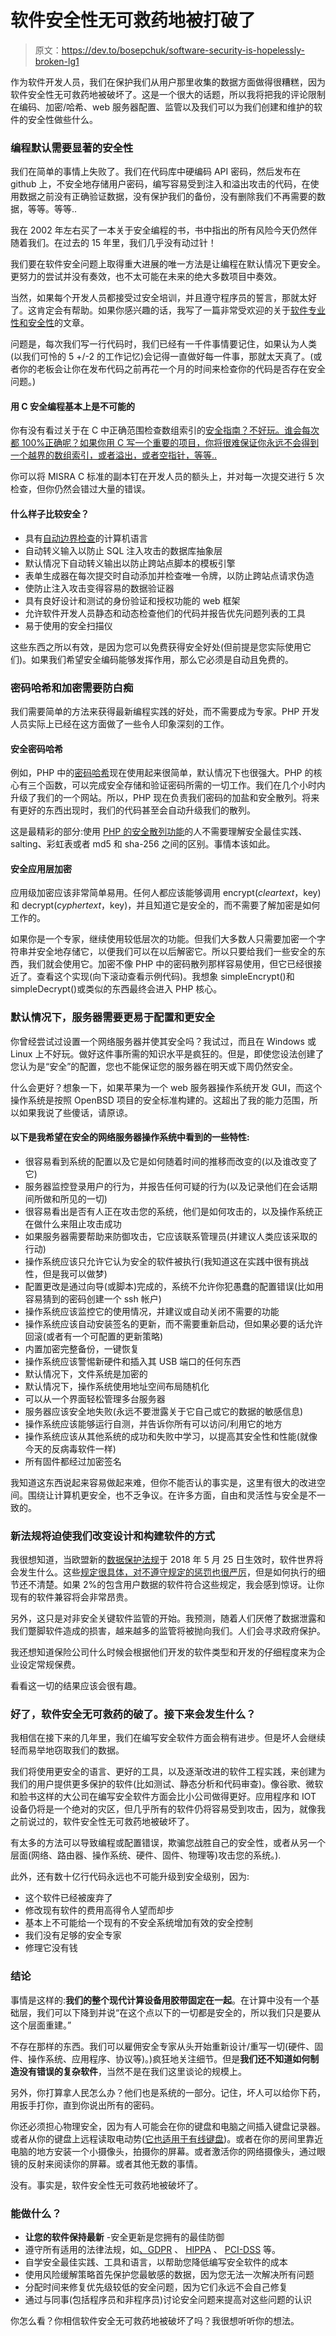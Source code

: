 # 软件安全性无可救药地被打破了

> 原文：<https://dev.to/bosepchuk/software-security-is-hopelessly-broken-lg1>

作为软件开发人员，我们在保护我们从用户那里收集的数据方面做得很糟糕，因为软件安全性无可救药地被破坏了。这是一个很大的话题，所以我将把我的评论限制在编码、加密/哈希、web 服务器配置、监管以及我们可以为我们创建和维护的软件的安全性做些什么。

### 编程默认需要显著的安全性

我们在简单的事情上失败了。我们在代码库中硬编码 API 密码，然后发布在 github 上，不安全地存储用户密码，编写容易受到注入和溢出攻击的代码，在使用数据之前没有正确验证数据，没有保护我们的备份，没有删除我们不再需要的数据，等等。等等..

我在 2002 年左右买了一本关于安全编程的书，书中指出的所有风险今天仍然伴随着我们。在过去的 15 年里，我们几乎没有动过针！

我们要在软件安全问题上取得重大进展的唯一方法是让编程在默认情况下更安全。更努力的尝试并没有奏效，也不太可能在未来的绝大多数项目中奏效。

当然，如果每个开发人员都接受过安全培训，并且遵守程序员的誓言，那就太好了。这肯定会有帮助。如果你感兴趣的话，我写了一篇非常受欢迎的关于[软件专业性和安全性](https://smallbusinessprogramming.com/great-power-comes-great-responsibility/)的文章。

问题是，每次我们写一行代码时，我们已经有一千件事情要记住，如果认为人类(以我们可怜的 5 +/-2 的工作记忆)会记得一直做好每一件事，那就太天真了。(或者你的老板会让你在发布代码之前再花一个月的时间来检查你的代码是否存在安全问题。)

#### 用 C 安全编程基本上是不可能的

你有没有看过关于在 C 中正确范围检查数组索引的[安全指南？不好玩。谁会每次都 100%正确呢？如果你用 C 写一个重要的项目，你将很难保证你永远不会得到一个越界的数组索引，或者溢出，或者空指针，等等..](https://www.us-cert.gov/bsi/articles/knowledge/coding-practices/range-checking)

你可以将 MISRA C 标准的副本钉在开发人员的额头上，并对每一次提交进行 5 次检查，但你仍然会错过大量的错误。

#### 什么样子比较安全？

*   具有[自动边界检查](https://en.wikipedia.org/wiki/Bounds_checking)的计算机语言
*   自动转义输入以防止 SQL 注入攻击的数据库抽象层
*   默认情况下自动转义输出以防止跨站点脚本的模板引擎
*   表单生成器在每次提交时自动添加并检查唯一令牌，以防止跨站点请求伪造
*   使防止注入攻击变得容易的数据验证器
*   具有良好设计和测试的身份验证和授权功能的 web 框架
*   允许软件开发人员静态和动态检查他们的代码并报告优先问题列表的工具
*   易于使用的安全扫描仪

这些东西之所以有效，是因为您可以免费获得安全好处(但前提是您实际使用它们)。如果我们希望安全编码能够发挥作用，那么它必须是自动且免费的。

### 密码哈希和加密需要防白痴

我们需要简单的方法来获得最新编程实践的好处，而不需要成为专家。PHP 开发人员实际上已经在这方面做了一些令人印象深刻的工作。

#### 安全密码哈希

例如，PHP 中的[密码哈希](https://secure.php.net/manual/en/ref.password.php)现在使用起来很简单，默认情况下也很强大。PHP 的核心有三个函数，可以完成安全存储和验证密码所需的一切工作。我们在几个小时内升级了我们的一个网站。所以，PHP 现在负责我们密码的加盐和安全散列。将来有更好的东西出现时，我们的代码甚至会自动升级我们的散列。

这是最精彩的部分:使用 [PHP 的安全散列功能](https://paragonie.com/blog/2017/12/2018-guide-building-secure-php-software#secure-php-passwords)的人不需要理解安全最佳实践、salting、彩虹表或者 md5 和 sha-256 之间的区别。事情本该如此。

#### 安全应用层加密

应用级加密应该非常简单易用。任何人都应该能够调用 encrypt($cleartext，$key)和 decrypt($cyphertext，$key)，并且知道它是安全的，而不需要了解加密是如何工作的。

如果你是一个专家，继续使用较低层次的功能。但我们大多数人只需要加密一个字符串并安全地存储它，以便我们可以在以后解密它。所以只要给我们一些安全的东西，我们就会使用它。加密不像 PHP 中的密码散列那样容易使用，但它已经很接近了。查看这个实现(向下滚动查看示例代码)。我想象 simpleEncrypt()和 simpleDecrypt()或类似的东西最终会进入 PHP 核心。

### 默认情况下，服务器需要更易于配置和更安全

你曾经尝试过设置一个网络服务器并使其安全吗？我试过，而且在 Windows 或 Linux 上不好玩。做好这件事所需的知识水平是疯狂的。但是，即使您设法创建了您认为是“安全”的配置，您也不能保证您的服务器在明天或下周仍然安全。

什么会更好？想象一下，如果苹果为一个 web 服务器操作系统开发 GUI，而这个操作系统是按照 OpenBSD 项目的安全标准构建的。这超出了我的能力范围，所以如果我说了些傻话，请原谅。

#### 以下是我希望在安全的网络服务器操作系统中看到的一些特性:

*   很容易看到系统的配置以及它是如何随着时间的推移而改变的(以及谁改变了它)
*   服务器监控登录用户的行为，并报告任何可疑的行为(以及记录他们在会话期间所做和所见的一切)
*   很容易看出是否有人正在攻击您的系统，他们是如何攻击的，以及操作系统正在做什么来阻止攻击成功
*   如果服务器需要帮助来防御攻击，它应该联系管理员(并建议人类应该采取的行动)
*   操作系统应该只允许它认为安全的软件被执行(我知道这在实践中很有挑战性，但是我可以做梦)
*   配置更改是通过向导(或脚本)完成的，系统不允许你犯愚蠢的配置错误(比如用容易猜到的密码创建一个 ssh 帐户)
*   操作系统应该监控它的使用情况，并建议或自动关闭不需要的功能
*   操作系统应该自动安装签名的更新，而不需要重新启动，但如果必要的话允许回滚(或者有一个可配置的更新策略)
*   内置加密完整备份，一键恢复
*   操作系统应该警惕新硬件和插入其 USB 端口的任何东西
*   默认情况下，文件系统是加密的
*   默认情况下，操作系统使用地址空间布局随机化
*   可以从一个界面轻松管理多台服务器
*   服务器应该安全地失败(永远不要泄露关于它自己或它的数据的敏感信息)
*   操作系统应该能够运行自测，并告诉你所有可以访问/利用它的地方
*   操作系统应该从其他系统的成功和失败中学习，以提高其安全性和性能(就像今天的反病毒软件一样)
*   所有固件都经过加密签名

我知道这东西说起来容易做起来难，但你不能否认的事实是，这里有很大的改进空间。围绕让计算机更安全，也不乏争议。在许多方面，自由和灵活性与安全是不一致的。

### 新法规将迫使我们改变设计和构建软件的方式

我很想知道，当欧盟新的[数据保护法规](https://en.wikipedia.org/wiki/General_Data_Protection_Regulation)于 2018 年 5 月 25 日生效时，软件世界将会发生什么。这些[规定很具体，对不遵守规定的惩罚也很严厉](https://www.infoq.com/articles/gdpr-for-software-devs)，但是如何执行的细节还不清楚。如果 2%的包含用户数据的软件符合这些规定，我会感到惊讶。让你现有的软件兼容将会非常昂贵。

另外，这只是对非安全关键软件监管的开始。我预测，随着人们厌倦了数据泄露和我们蹩脚软件造成的损害，越来越多的监管将被抛向我们。人们会寻求政府保护。

我还想知道保险公司什么时候会根据他们开发的软件类型和开发的仔细程度来为企业设定常规保费。

看看这一切的结果应该会很有趣。

### 好了，软件安全无可救药的破了。接下来会发生什么？

我相信在接下来的几年里，我们在编写安全软件方面会稍有进步。但是坏人会继续轻而易举地窃取我们的数据。

我们将使用更安全的语言、更好的工具，以及逐渐改进的软件工程实践，来创建为我们的用户提供更多保护的软件(比如测试、静态分析和代码审查)。像谷歌、微软和脸书这样的大公司在编写安全软件方面会比小公司做得更好。应用程序和 IOT 设备仍将是一个绝对的灾区，但几乎所有的软件仍将容易受到攻击，因为，就像我之前说过的，软件安全性无可救药地被破坏了。

有太多的方法可以导致编程或配置错误，欺骗您战胜自己的安全性，或者从另一个层面(网络、路由器、操作系统、硬件、固件、物理等)攻击您的系统。).

此外，还有数十亿行代码永远也不可能升级到安全级别，因为:

*   这个软件已经被废弃了
*   修改现有软件的费用高得令人望而却步
*   基本上不可能给一个现有的不安全系统增加有效的安全控制
*   我们没有足够的安全专家
*   修理它没有钱

### 结论

事情是这样的:**我们的整个现代计算设备用胶带固定在一起**。在计算中没有一个基础层，我们可以下降到并说“在这个点以下的一切都是安全的，所以我们只是要从这个层面重建。”

不存在那样的东西。我们可以雇佣安全专家从头开始重新设计/重写一切(硬件、固件、操作系统、应用程序、协议等)。)疯狂地关注细节。但是**我们还不知道如何制造没有错误的复杂软件**，当然不是在我们这里谈论的规模上。

另外，你打算拿人民怎么办？他们也是系统的一部分。记住，坏人可以给你下药，用扳手打你，直到你说出所有的密码。

你还必须担心物理安全，因为有人可能会在你的键盘和电脑之间插入键盘记录器。或者从你的键盘上远程读取电动势([它也适用于有线键盘](http://www.zdnet.com/article/researchers-hack-wired-keyboards-hijack-keystrokes/))。或者在你的房间里靠近电脑的地方安装一个小摄像头，拍摄你的屏幕。或者激活你的网络摄像头，通过眼镜的反射来阅读你的屏幕。或者其他无数的事情。

没有。事实是，软件安全性无可救药地被破坏了。

### 能做什么？

*   **让您的软件保持最新** -安全更新是您拥有的最佳防御
*   遵守所有适用的法律法规，如[、GDPR](https://en.wikipedia.org/wiki/General_Data_Protection_Regulation) 、 [HIPPA](https://en.wikipedia.org/wiki/Health_Insurance_Portability_and_Accountability_Act) 、 [PCI-DSS](https://en.wikipedia.org/wiki/Payment_Card_Industry_Data_Security_Standard) 等。
*   自学安全最佳实践、工具和语言，以帮助您降低编写安全软件的成本
*   使用风险缓解策略首先保护您最敏感的数据，因为您无法一次解决所有问题
*   分配时间来修复优先级较低的安全问题，因为它们永远不会自己修复
*   通过与同事(包括程序员和非程序员)讨论安全问题来提高对这些问题的认识

你怎么看？你相信软件安全无可救药地被破坏了吗？我很想听听你的想法。